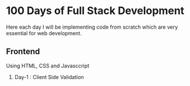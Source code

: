 # 100 Days of Full Stack Development

Here each day I will be implementing code from scratch which are very essential for web development. 

## Frontend
Using HTML, CSS and Javasccript
1. Day-1 : Client Side Validation